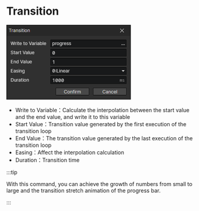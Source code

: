 # Transition

![](img/transition-1.png)

- Write to Variable：Calculate the interpolation between the start value and the end value, and write it to this variable
- Start Value：Transition value generated by the first execution of the transition loop
- End Value：The transition value generated by the last execution of the transition loop
- Easing：Affect the interpolation calculation
- Duration：Transition time

:::tip

With this command, you can achieve the growth of numbers from small to large and the transition stretch animation of the progress bar.

:::
